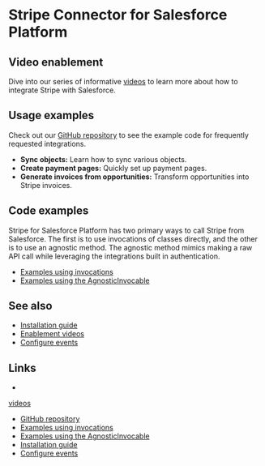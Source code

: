 # Stripe Connector for Salesforce Platform

## Video enablement

Dive into our series of informative
[videos](https://docs.stripe.com/plugins/stripe-connector-for-salesforce/videos)
to learn more about how to integrate Stripe with Salesforce.

## Usage examples

Check out our [GitHub
repository](https://github.com/stripe/salesforce-connector-examples) to see the
example code for frequently requested integrations.

- **Sync objects:** Learn how to sync various objects.
- **Create payment pages:** Quickly set up payment pages.
- **Generate invoices from opportunities:** Transform opportunities into Stripe
invoices.

## Code examples

Stripe for Salesforce Platform has two primary ways to call Stripe from
Salesforce. The first is to use invocations of classes directly, and the other
is to use an agnostic method. The agnostic method mimics making a raw API call
while leveraging the integrations built in authentication.

- [Examples using
invocations](https://docs.stripe.com/connectors/stripe-connector-for-salesforce/enablement/code-examples-invocations)
- [Examples using the
AgnosticInvocable](https://docs.stripe.com/connectors/stripe-connector-for-salesforce/enablement/code-examples-agnostic)

## See also

- [Installation
guide](https://docs.stripe.com/plugins/stripe-connector-for-salesforce/installation-guide)
- [Enablement
videos](https://docs.stripe.com/plugins/stripe-connector-for-salesforce/videos)
- [Configure
events](https://docs.stripe.com/plugins/stripe-connector-for-salesforce/configure-events)

## Links

-
[videos](https://docs.stripe.com/plugins/stripe-connector-for-salesforce/videos)
- [GitHub repository](https://github.com/stripe/salesforce-connector-examples)
- [Examples using
invocations](https://docs.stripe.com/connectors/stripe-connector-for-salesforce/enablement/code-examples-invocations)
- [Examples using the
AgnosticInvocable](https://docs.stripe.com/connectors/stripe-connector-for-salesforce/enablement/code-examples-agnostic)
- [Installation
guide](https://docs.stripe.com/plugins/stripe-connector-for-salesforce/installation-guide)
- [Configure
events](https://docs.stripe.com/plugins/stripe-connector-for-salesforce/configure-events)